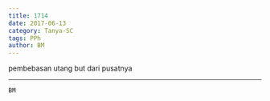 ```yaml
---
title: 1714
date: 2017-06-13
category: Tanya-SC
tags: PPh
author: BM
---
```


pembebasan utang but dari pusatnya

---



`BM`
